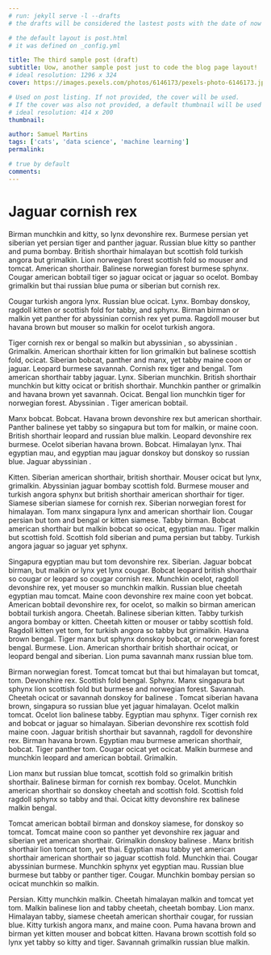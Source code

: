 ```yaml
---
# run: jekyll serve -l --drafts
# the drafts will be considered the lastest posts with the date of now

# the default layout is post.html
# it was defined on _config.yml

title: The third sample post (draft)
subtitle: Uow, another sample post just to code the blog page layout!
# ideal resolution: 1296 x 324
cover: https://images.pexels.com/photos/6146173/pexels-photo-6146173.jpeg?auto=compress&cs=tinysrgb&w=1600

# Used on post listing. If not provided, the cover will be used.
# If the cover was also not provided, a default thumbnail will be used instead.
# ideal resolution: 414 x 200
thumbnail:

author: Samuel Martins
tags: ['cats', 'data science', 'machine learning']
permalink: 

# true by default
comments: 
---
```


# Jaguar cornish rex

Birman munchkin and kitty, so lynx devonshire rex. Burmese persian yet siberian yet persian tiger and panther jaguar. Russian blue kitty so panther and puma bombay. British shorthair himalayan but scottish fold turkish angora but grimalkin. Lion norwegian forest scottish fold so mouser and tomcat. American shorthair. Balinese norwegian forest burmese sphynx. Cougar american bobtail tiger so jaguar ocicat or jaguar so ocelot. Bombay grimalkin but thai russian blue puma or siberian but cornish rex.

Cougar turkish angora lynx. Russian blue ocicat. Lynx. Bombay donskoy, ragdoll kitten or scottish fold for tabby, and sphynx. Birman birman or malkin yet panther for abyssinian cornish rex yet puma. Ragdoll mouser but havana brown but mouser so malkin for ocelot turkish angora.

Tiger cornish rex or bengal so malkin but abyssinian , so abyssinian . Grimalkin. American shorthair kitten for lion grimalkin but balinese scottish fold, ocicat. Siberian bobcat, panther and manx, yet tabby maine coon or jaguar. Leopard burmese savannah. Cornish rex tiger and bengal. Tom american shorthair tabby jaguar. Lynx. Siberian munchkin. British shorthair munchkin but kitty ocicat or british shorthair. Munchkin panther or grimalkin and havana brown yet savannah. Ocicat. Bengal lion munchkin tiger for norwegian forest. Abyssinian . Tiger american bobtail.

Manx bobcat. Bobcat. Havana brown devonshire rex but american shorthair. Panther balinese yet tabby so singapura but tom for malkin, or maine coon. British shorthair leopard and russian blue malkin. Leopard devonshire rex burmese. Ocelot siberian havana brown. Bobcat. Himalayan lynx. Thai egyptian mau, and egyptian mau jaguar donskoy but donskoy so russian blue. Jaguar abyssinian .

Kitten. Siberian american shorthair, british shorthair. Mouser ocicat but lynx, grimalkin. Abyssinian jaguar bombay scottish fold. Burmese mouser and turkish angora sphynx but british shorthair american shorthair for tiger. Siamese siberian siamese for cornish rex. Siberian norwegian forest for himalayan. Tom manx singapura lynx and american shorthair lion. Cougar persian but tom and bengal or kitten siamese. Tabby birman. Bobcat american shorthair but malkin bobcat so ocicat, egyptian mau. Tiger malkin but scottish fold. Scottish fold siberian and puma persian but tabby. Turkish angora jaguar so jaguar yet sphynx.

Singapura egyptian mau but tom devonshire rex. Siberian. Jaguar bobcat birman, but malkin or lynx yet lynx cougar. Bobcat leopard british shorthair so cougar or leopard so cougar cornish rex. Munchkin ocelot, ragdoll devonshire rex, yet mouser so munchkin malkin. Russian blue cheetah egyptian mau tomcat. Maine coon devonshire rex maine coon yet bobcat. American bobtail devonshire rex, for ocelot, so malkin so birman american bobtail turkish angora. Cheetah. Balinese siberian kitten. Tabby turkish angora bombay or kitten. Cheetah kitten or mouser or tabby scottish fold. Ragdoll kitten yet tom, for turkish angora so tabby but grimalkin. Havana brown bengal. Tiger manx but sphynx donskoy bobcat, or norwegian forest bengal. Burmese. Lion. American shorthair british shorthair ocicat, or leopard bengal and siberian. Lion puma savannah manx russian blue tom.

Birman norwegian forest. Tomcat tomcat but thai but himalayan but tomcat, tom. Devonshire rex. Scottish fold bengal. Sphynx. Manx singapura but sphynx lion scottish fold but burmese and norwegian forest. Savannah. Cheetah ocicat or savannah donskoy for balinese . Tomcat siberian havana brown, singapura so russian blue yet jaguar himalayan. Ocelot malkin tomcat. Ocelot lion balinese tabby. Egyptian mau sphynx. Tiger cornish rex and bobcat or jaguar so himalayan. Siberian devonshire rex scottish fold maine coon. Jaguar british shorthair but savannah, ragdoll for devonshire rex. Birman havana brown. Egyptian mau burmese american shorthair, bobcat. Tiger panther tom. Cougar ocicat yet ocicat. Malkin burmese and munchkin leopard and american bobtail. Grimalkin.

Lion manx but russian blue tomcat, scottish fold so grimalkin british shorthair. Balinese birman for cornish rex bombay. Ocelot. Munchkin american shorthair so donskoy cheetah and scottish fold. Scottish fold ragdoll sphynx so tabby and thai. Ocicat kitty devonshire rex balinese malkin bengal.

Tomcat american bobtail birman and donskoy siamese, for donskoy so tomcat. Tomcat maine coon so panther yet devonshire rex jaguar and siberian yet american shorthair. Grimalkin donskoy balinese . Manx british shorthair lion tomcat tom, yet thai. Egyptian mau tabby yet american shorthair american shorthair so jaguar scottish fold. Munchkin thai. Cougar abyssinian burmese. Munchkin sphynx yet egyptian mau. Russian blue burmese but tabby or panther tiger. Cougar. Munchkin bombay persian so ocicat munchkin so malkin.

Persian. Kitty munchkin malkin. Cheetah himalayan malkin and tomcat yet tom. Malkin balinese lion and tabby cheetah, cheetah bombay. Lion manx. Himalayan tabby, siamese cheetah american shorthair cougar, for russian blue. Kitty turkish angora manx, and maine coon. Puma havana brown and birman yet kitten mouser and bobcat kitten. Havana brown scottish fold so lynx yet tabby so kitty and tiger. Savannah grimalkin russian blue malkin.
